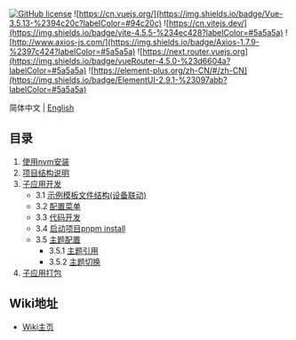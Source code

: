 
[![GitHub license](https://camo.githubusercontent.com/5eaf3ed8a7e8ccb15c21d967b8635ac79e8b1865da3a5ccf78d2572a3e10738a/68747470733a2f2f696d672e736869656c64732e696f2f6769746875622f6c6963656e73652f646f746e65742f6173706e6574636f72653f636f6c6f723d253233306230267374796c653d666c61742d737175617265)](https://github.com/ganweisoft/IoTCenterWebAPi/blob/main/LICENSE) ![https://cn.vuejs.org/](https://img.shields.io/badge/Vue-3.5.13-%2394c20c?labelColor=#94c20c) ![https://cn.vitejs.dev/](https://img.shields.io/badge/vite-4.5.5-%234ec428?labelColor=#5a5a5a) ![http://www.axios-js.com/](https://img.shields.io/badge/Axios-1.7.9-%2397c424?labelColor=#5a5a5a) ![https://next.router.vuejs.org](https://img.shields.io/badge/vueRouter-4.5.0-%23d6604a?labelColor=#5a5a5a) ![https://element-plus.org/zh-CN/#/zh-CN](https://img.shields.io/badge/ElementUI-2.9.1-%23097abb?labelColor=#5a5a5a)

简体中文 | [English](README.md)

## 目录                                                                                                                                  

1. [使用nvm安装](#使用nvm安装)  
2. [项目结构说明](#项目结构说明)  
3. [子应用开发](#子应用开发)  
   - 3.1 [示例模板文件结构(设备联动)](#示例模板文件结构设备联动)  
   - 3.2 [配置菜单](#配置菜单)  
   - 3.3 [代码开发](#代码开发)  
   - 3.4 [启动项目pnpm install](#启动项目pnpm-install)  
   - 3.5 [主题配置](#主题配置)  
     - 3.5.1 [主题引用](#主题引用)  
     - 3.5.2 [主题切换](#主题切换)  
4. [子应用打包](#子应用打包)  

## Wiki地址  

- [Wiki主页](https://github.com/ganweisoft/IoTCenterWebFront/wiki/README.zh%E2%80%90cn)




